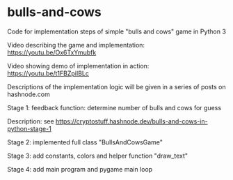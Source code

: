 # bulls-and-cows
Code for implementation steps of simple "bulls and cows" game in Python 3

Video describing the game and implementation: https://youtu.be/Ox6TxYmubfk

Video showing demo of implementation in action: https://youtu.be/t1FBZpiIBLc

Descriptions of the implementation logic will be given in a series of posts on hashnode.com

Stage 1: feedback function: determine number of bulls and cows for guess

Description: see https://cryptostuff.hashnode.dev/bulls-and-cows-in-python-stage-1

Stage 2: implemented full class "BullsAndCowsGame"

Stage 3: add constants, colors and helper function "draw_text"

Stage 4: add main program and pygame main loop
